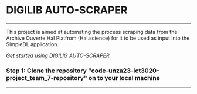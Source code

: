 # DIGILIB AUTO-SCRAPER

***

This project is aimed at automating the process scraping data from the Archive Ouverte Hal Platfrom (Hal.science) for it to be used as input into the SimpleDL application.

*Get started using DIGILIG AUTO-SCRAPER*

### Step 1: Clone the repository "code-unza23-ict3020-project_team_7-repository" on to your local machine

***

